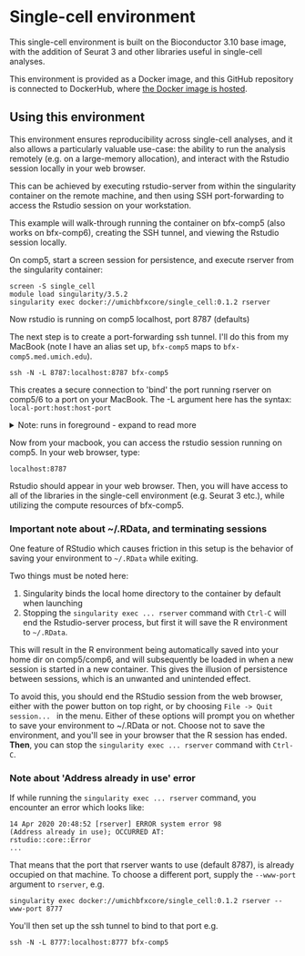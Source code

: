 # Single-cell environment

This single-cell environment is built on the Bioconductor 3.10 base image, with the addition of Seurat 3 and other libraries useful in single-cell analyses. 

This environment is provided as a Docker image, and this GitHub repository is connected to DockerHub, where [the Docker image is hosted](https://hub.docker.com/r/umichbfxcore/single_cell). 

## Using this environment
This environment ensures reproducibility across single-cell analyses, and it also allows a particularly valuable use-case: the ability to run the analysis remotely (e.g. on a large-memory allocation), and interact with the Rstudio session locally in your web browser. 

This can be achieved by executing rstudio-server from within the singularity container on the remote machine, and then using SSH port-forwarding to access the Rstudio session on your workstation.

This example will walk-through running the container on bfx-comp5 (also works on bfx-comp6), creating the SSH tunnel, and viewing the Rstudio session locally.

On comp5, start a screen session for persistence, and execute rserver from the singularity container:

    screen -S single_cell
    module load singularity/3.5.2
    singularity exec docker://umichbfxcore/single_cell:0.1.2 rserver

Now rstudio is running on comp5 localhost, port 8787 (defaults)

The next step is to create a port-forwarding ssh tunnel. I'll do this from my MacBook (note I have an alias set up, `bfx-comp5` maps to `bfx-comp5.med.umich.edu`). 

    ssh -N -L 8787:localhost:8787 bfx-comp5

This creates a secure connection to 'bind' the port running rserver on comp5/6 to a port on your MacBook. The -L argument here has the syntax: `local-port:host:host-port`

<details><summary>Note: runs in foreground - expand to read more</summary>

This connection will run in the foreground, and so will occupy the terminal. This allows simpler detection of dropped connections, since errors would show up here. It's also possible to run this in the background if desired, by adding the `-f` flag to the `ssh` command.
</details>

Now from your macbook, you can access the rstudio session running on comp5. In your web browser, type:  

    localhost:8787  
  
Rstudio should appear in your web browser. Then, you will have access to all of the libraries in the single-cell environment (e.g. Seurat 3 etc.), while utilizing the compute resources of bfx-comp5.

### Important note about ~/.RData, and terminating sessions

One feature of RStudio which causes friction in this setup is the behavior of saving your environment to `~/.RData` while exiting. 

Two things must be noted here: 
1. Singularity binds the local home directory to the container by default when launching
2. Stopping the `singularity exec ... rserver` command with `Ctrl-C` will end the Rstudio-server process, but first it will save the R environment to `~/.RData`.

This will result in the R environment being automatically saved into your home dir on comp5/comp6, and will subsequently be loaded in when a new session is started in a new container. This gives the illusion of persistence between sessions, which is an unwanted and unintended effect. 

To avoid this, you should end the RStudio session from the web browser, either with the power button on top right, or by choosing `File -> Quit session... ` in the menu. Either of these options will prompt you on whether to save your environment to ~/.RData or not. Choose not to save the environment, and you'll see in your browser that the R session has ended. **Then**, you can stop the `singularity exec ... rserver` command with `Ctrl-C`.

### Note about 'Address already in use' error

If while running the `singularity exec ... rserver` command, you encounter an error which looks like: 

    14 Apr 2020 20:48:52 [rserver] ERROR system error 98
    (Address already in use); OCCURRED AT:
    rstudio::core::Error
    ...

That means that the port that rserver wants to use (default 8787), is already occupied on that machine. To choose a different port, supply the `--www-port` argument to `rserver`, e.g.

    singularity exec docker://umichbfxcore/single_cell:0.1.2 rserver --www-port 8777

You'll then set up the ssh tunnel to bind to that port e.g. 

    ssh -N -L 8777:localhost:8777 bfx-comp5
